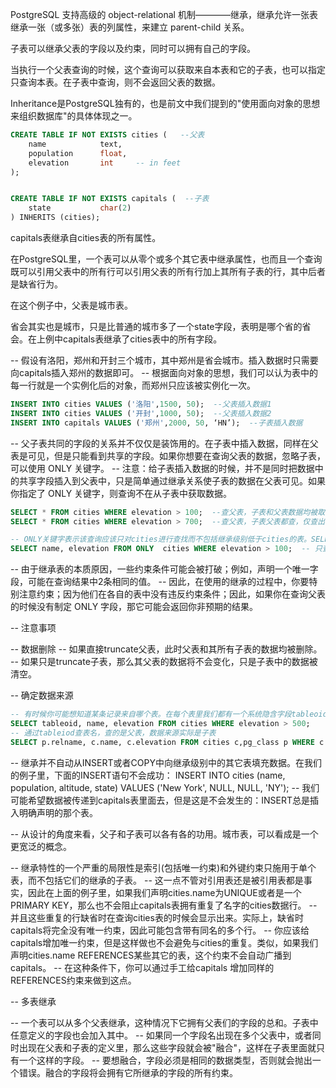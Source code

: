 
PostgreSQL 支持高级的 object-relational 机制————继承，继承允许一张表继承一张（或多张）表的列属性，来建立 parent-child 关系。

子表可以继承父表的字段以及约束，同时可以拥有自己的字段。

当执行一个父表查询的时候，这个查询可以获取来自本表和它的子表，也可以指定只查询本表。在子表中查询，则不会返回父表的数据。

Inheritance是PostgreSQL独有的，也是前文中我们提到的"使用面向对象的思想来组织数据库"的具体体现之一。


```SQL
CREATE TABLE IF NOT EXISTS cities (   --父表  
    name            text,
    population      float,
    elevation       int     -- in feet
);


CREATE TABLE IF NOT EXISTS capitals (  --子表
    state           char(2)
) INHERITS (cities);

```

capitals表继承自cities表的所有属性。

在PostgreSQL里，一个表可以从零个或多个其它表中继承属性，也而且一个查询既可以引用父表中的所有行可以引用父表的所有行加上其所有子表的行，其中后者是缺省行为。

在这个例子中，父表是城市表。

省会其实也是城市，只是比普通的城市多了一个state字段，表明是哪个省的省会。在上例中capitals表继承了cities表中的所有字段。



-- 假设有洛阳，郑州和开封三个城市，其中郑州是省会城市。插入数据时只需要向capitals插入郑州的数据即可。
-- 根据面向对象的思想，我们可以认为表中的每一行就是一个实例化后的对象，而郑州只应该被实例化一次。
```SQL
INSERT INTO cities VALUES ('洛阳',1500, 50);  --父表插入数据1
INSERT INTO cities VALUES ('开封',1000, 50);  --父表插入数据2
INSERT INTO capitals VALUES ('郑州',2000, 50, ‘HN’);  --子表插入数据
```

-- 父子表共同的字段的关系并不仅仅是装饰用的。在子表中插入数据，同样在父表是可见，但是只能看到共享的字段。如果你想要在查询父表的数据，忽略子表，可以使用 ONLY 关键字。
-- 注意：给子表插入数据的时候，并不是同时把数据中的共享字段插入到父表中，只是简单通过继承关系使子表的数据在父表可见。如果你指定了 ONLY 关键字，则查询不在从子表中获取数据。

```SQL
SELECT * FROM cities WHERE elevation > 100;  --查父表，子表和父表数据均被取出：洛阳，开封，郑州
SELECT * FROM cities WHERE elevation > 700;  --查父表，子表父表都查，仅查出符合条件的：郑州

-- ONLY关键字表示该查询应该只对cities进行查找而不包括继承级别低于cities的表。SELECT/UPDATE/DELETE都支持这个ONLY关键字
SELECT name, elevation FROM ONLY  cities WHERE elevation > 100;  -- 只查父表，only关键字

```

-- 由于继承表的本质原因，一些约束条件可能会被打破；例如，声明一个唯一字段，可能在查询结果中2条相同的值。
-- 因此，在使用的继承的过程中，你要特别注意约束；因为他们在各自的表中没有违反约束条件；因此，如果你在查询父表的时候没有制定 ONLY 字段，那它可能会返回你非预期的结果。




-- 注意事项

-- 数据删除
-- 如果直接truncate父表，此时父表和其所有子表的数据均被删除。
-- 如果只是truncate子表，那么其父表的数据将不会变化，只是子表中的数据被清空。





-- 确定数据来源

```SQL
-- 有时候你可能想知道某条记录来自哪个表。在每个表里我们都有一个系统隐含字段tableoid，它可以告诉你表的来源
SELECT tableoid, name, elevation FROM cities WHERE elevation > 500;
-- 通过tableiod查表名，查的是父表，数据来源实际是子表
SELECT p.relname, c.name, c.elevation FROM cities c,pg_class p WHERE c.elevation > 500 and c.tableoid = p.oid;
```

-- 继承并不自动从INSERT或者COPY中向继承级别中的其它表填充数据。在我们的例子里，下面的INSERT语句不会成功：
    INSERT INTO cities (name, population, altitude, state) VALUES ('New York', NULL, NULL, 'NY');
-- 我们可能希望数据被传递到capitals表里面去，但是这是不会发生的：INSERT总是插入明确声明的那个表。


-- 从设计的角度来看，父子和子表可以各有各的功用。城市表，可以看成是一个更宽泛的概念。


-- 继承特性的一个严重的局限性是索引(包括唯一约束)和外键约束只施用于单个表，而不包括它们的继承的子表。
-- 这一点不管对引用表还是被引用表都是事实，因此在上面的例子里，如果我们声明cities.name为UNIQUE或者是一个PRIMARY KEY，那么也不会阻止capitals表拥有重复了名字的cities数据行。
-- 并且这些重复的行缺省时在查询cities表的时候会显示出来。实际上，缺省时capitals将完全没有唯一约束，因此可能包含带有同名的多个行。
-- 你应该给capitals增加唯一约束，但是这样做也不会避免与cities的重复。类似，如果我们声明cities.name REFERENCES某些其它的表，这个约束不会自动广播到capitals。
-- 在这种条件下，你可以通过手工给capitals 增加同样的REFERENCES约束来做到这点。


-- 多表继承

-- 一个表可以从多个父表继承，这种情况下它拥有父表们的字段的总和。子表中任意定义的字段也会加入其中。
-- 如果同一个字段名出现在多个父表中，或者同时出现在父表和子表的定义里，那么这些字段就会被"融合"，这样在子表里面就只有一个这样的字段。
-- 要想融合，字段必须是相同的数据类型，否则就会抛出一个错误。融合的字段将会拥有它所继承的字段的所有约束。





